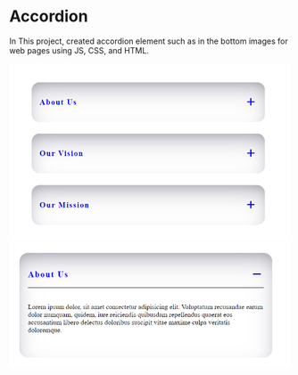 # Accordion

In This project, created accordion element such as in the bottom images for web pages using JS, CSS, and HTML.

![First Example Image](./images/accordion.png "Example accordion")
![Second Example Image](./images/accordion2.png "Example accordion 2")
